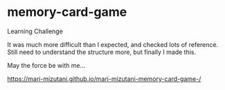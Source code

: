 # memory-card-game
Learning Challenge

It was much more difficult than I expected, and checked lots of reference.
Still need to understand the structure more, but finally I made this.

May the force be with me...

https://mari-mizutani.github.io/mari-mizutani-memory-card-game-/
